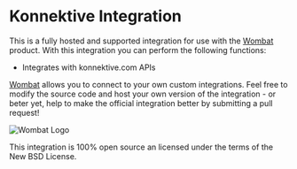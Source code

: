# Konnektive Integration

This is a fully hosted and supported integration for use with the [Wombat](http://wombat.co) product. With this integration you can perform the following functions:

* Integrates with konnektive.com APIs

[Wombat](http://wombat.co) allows you to connect to your own custom integrations.  Feel free to modify the source code and host your own version of the integration - or beter yet, help to make the official integration better by submitting a pull request!

![Wombat Logo](http://spreecommerce.com/images/wombat_logo.png)

This integration is 100% open source an licensed under the terms of the New BSD License.
